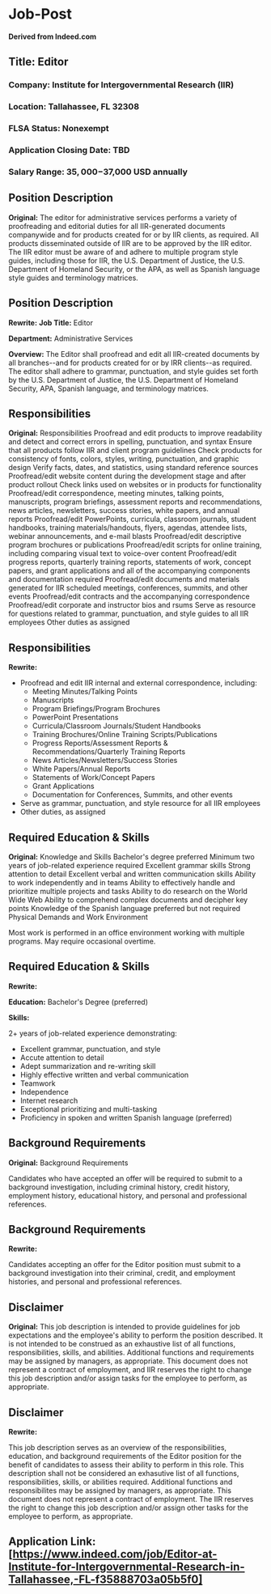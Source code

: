 # Job-Post
**Derived from Indeed.com**
## Title: Editor  
### Company: Institute for Intergovernmental Research (IIR)
### Location: Tallahassee, FL 32308 
### FLSA Status: Nonexempt 
### Application Closing Date: TBD
### Salary Range: $35,000-$37,000 USD annually

## Position Description 
**Original:**
The editor for administrative services performs a variety of proofreading and editorial duties for all IIR-generated documents companywide and for products created for or by IIR clients, as required. All products disseminated outside of IIR are to be approved by the IIR editor. The IIR editor must be aware of and adhere to multiple program style guides, including those for IIR, the U.S. Department of Justice, the U.S. Department of Homeland Security, or the APA, as well as Spanish language style guides and terminology matrices.


## Position Description 
**Rewrite:**
**Job Title:** Editor

**Department:** Administrative Services

**Overview:** The Editor shall proofread and edit all IIR-created documents by all branches--and for products created for or by IRR clients--as required.  The editor shall adhere to grammar, punctuation, and style guides set forth by the U.S. Department of Justice, the U.S. Department of Homeland Security, APA, Spanish language, and terminology matrices.     

## Responsibilities

**Original:**
Responsibilities 
Proofread and edit products to improve readability and detect and correct errors in spelling, punctuation, and syntax Ensure that all products follow IIR and client program guidelines Check products for consistency of fonts, colors, styles, writing, punctuation, and graphic design Verify facts, dates, and statistics, using standard reference sources Proofread/edit website content during the development stage and after product rollout Check links used on websites or in products for functionality Proofread/edit correspondence, meeting minutes, talking points, manuscripts, program briefings, assessment reports and recommendations, news articles, newsletters, success stories, white papers, and annual reports Proofread/edit PowerPoints, curricula, classroom journals, student handbooks, training materials/handouts, flyers, agendas, attendee lists, webinar announcements, and e-mail blasts Proofread/edit descriptive program brochures or publications Proofread/edit scripts for online training, including comparing visual text to voice-over content Proofread/edit progress reports, quarterly training reports, statements of work, concept papers, and grant applications and all of the accompanying components and documentation required Proofread/edit documents and materials generated for IIR scheduled meetings, conferences, summits, and other events Proofread/edit contracts and the accompanying correspondence Proofread/edit corporate and instructor bios and rsums Serve as resource for questions related to grammar, punctuation, and style guides to all IIR employees Other duties as assigned 

## Responsibilities
**Rewrite:**

- Proofread and edit IIR internal and external correspondence, including:
  - Meeting Minutes/Talking Points
  - Manuscripts
  - Program Briefings/Program Brochures 
  - PowerPoint Presentations
  - Curricula/Classroom Journals/Student Handbooks
  - Training Brochures/Online Training Scripts/Publications
  - Progress Reports/Assessment Reports & Recommendations/Quarterly Training Reports
  - News Articles/Newsletters/Success Stories
  - White Papers/Annual Reports
  - Statements of Work/Concept Papers
  - Grant Applications
  - Documentation for Conferences, Summits, and other events
- Serve as grammar, punctuation, and style resource for all IIR employees
- Other duties, as assigned

## Required Education & Skills
**Original:**
Knowledge and Skills 
Bachelor's degree preferred Minimum two years of job-related experience required Excellent grammar skills Strong attention to detail Excellent verbal and written communication skills Ability to work independently and in teams Ability to effectively handle and prioritize multiple projects and tasks Ability to do research on the World Wide Web Ability to comprehend complex documents and decipher key points Knowledge of the Spanish language preferred but not required 
Physical Demands and Work Environment 

Most work is performed in an office environment working with multiple programs. May require occasional overtime. 

## Required Education & Skills
**Rewrite:**

**Education:** Bachelor's Degree (preferred)

**Skills:** 

2+ years of job-related experience demonstrating:
  - Excellent grammar, punctuation, and style
  - Accute attention to detail
  - Adept summarization and re-writing skill
  - Highly effective written and verbal communication
  - Teamwork 
  - Independence 
  - Internet research 
  - Exceptional prioritizing and multi-tasking 
  - Proficiency in spoken and written Spanish language (preferred)

## Background Requirements
**Original:**
Background Requirements 

Candidates who have accepted an offer will be required to submit to a background investigation, including criminal history, credit history, employment history, educational history, and personal and professional references. 

## Background Requirements
**Rewrite:**

Candidates accepting an offer for the Editor position must submit to a background investigation into their criminal, credit, and employment histories, and personal and professional references.  

## Disclaimer 
**Original:**
This job description is intended to provide guidelines for job expectations and the employee's ability to perform the position described. It is not intended to be construed as an exhaustive list of all functions, responsibilities, skills, and abilities. Additional functions and requirements may be assigned by managers, as appropriate. This document does not represent a contract of employment, and IIR reserves the right to change this job description and/or assign tasks for the employee to perform, as appropriate.

## Disclaimer 
**Rewrite:**

This job description serves as an overview of the responsibilities, education, and background requirements of the Editor position for the benefit of candidates to assess their ability to perform in this role.  This description shall not be considered an exhasutive list of all functions, responsibilities, skills, or abilities required. Additional functions and responsibilites may be assigned by managers, as appropriate.  This document does not represent a contract of employment.  The IIR reserves the right to change this job description and/or assign other tasks for the employee to perform, as appropriate.     

## Application Link: [https://www.indeed.com/job/Editor-at-Institute-for-Intergovernmental-Research-in-Tallahassee,-FL-f35888703a05b5f0]

